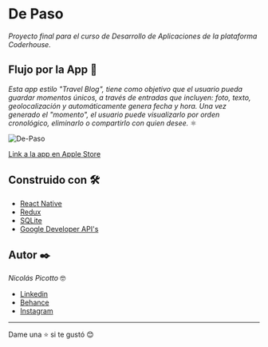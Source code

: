 # De Paso

_Proyecto final para el curso de Desarrollo de Aplicaciones de la plataforma Coderhouse._

## Flujo por la App 🚀

_Esta app estilo "Travel Blog", tiene como objetivo que el usuario pueda guardar momentos únicos, a través de entradas que incluyen: foto, texto, geolocalización y automáticamente genera fecha y hora. Una vez generado el "momento", el usuario puede visualizarlo por orden cronológico, eliminarlo o compartirlo con quien desee._ ⚛️ 

![De-Paso](https://user-images.githubusercontent.com/86528557/174201358-03d06ef9-1165-4d13-a679-297143e698f1.jpg)

[Link a la app en Apple Store](https://apps.apple.com/app/id1629212811)

## Construido con 🛠️
 * [React Native](https://reactnative.dev/)
 * [Redux](https://es.redux.js.org/)
 * [SQLite](https://www.sqlite.org/index.html)
 * [Google Developer API's](https://developers.google.com/)

## Autor ✒️

_Nicolás Picotto_ :nerd_face:

 * [Linkedin](https://github.com/NicoPicotto)
 * [Behance](https://www.behance.net/nicolaspicotto)
 * [Instagram](https://www.instagram.com/npicotto)

---
Dame una :star: si te gustó 😊
